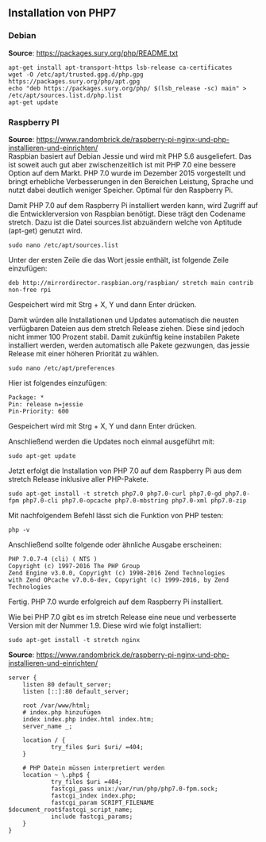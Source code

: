 ## Installation von PHP7

### Debian
**Source**: https://packages.sury.org/php/README.txt

    apt-get install apt-transport-https lsb-release ca-certificates
    wget -O /etc/apt/trusted.gpg.d/php.gpg https://packages.sury.org/php/apt.gpg
    echo "deb https://packages.sury.org/php/ $(lsb_release -sc) main" > /etc/apt/sources.list.d/php.list
    apt-get update


### Raspberry PI
**Source**: https://www.randombrick.de/raspberry-pi-nginx-und-php-installieren-und-einrichten/  
Raspbian basiert auf Debian Jessie und wird mit PHP 5.6 ausgeliefert. Das ist soweit auch gut aber zwischenzeitlich ist mit PHP 7.0 eine bessere Option auf dem Markt. PHP 7.0 wurde im Dezember 2015 vorgestellt und bringt erhebliche Verbesserungen in den Bereichen Leistung, Sprache und nutzt dabei deutlich weniger Speicher. Optimal für den Raspberry Pi.

Damit PHP 7.0 auf dem Raspberry Pi installiert werden kann, wird Zugriff auf die Entwicklerversion von Raspbian benötigt. Diese trägt den Codename stretch. Dazu ist die Datei sources.list abzuändern welche von Aptitude (apt-get) genutzt wird.

    sudo nano /etc/apt/sources.list

Unter der ersten Zeile die das Wort jessie enthält, ist folgende Zeile einzufügen:

    deb http://mirrordirector.raspbian.org/raspbian/ stretch main contrib non-free rpi
    
Gespeichert wird mit Strg + X, Y und dann Enter drücken.

Damit würden alle Installationen und Updates automatisch die neusten verfügbaren Dateien aus dem stretch Release ziehen. Diese sind jedoch nicht immer 100 Prozent stabil. Damit zukünftig keine instabilen Pakete installiert werden, werden automatisch alle Pakete gezwungen, das jessie Release mit einer höheren Priorität zu wählen.

    sudo nano /etc/apt/preferences

Hier ist folgendes einzufügen:

    Package: *
    Pin: release n=jessie
    Pin-Priority: 600

Gespeichert wird mit Strg + X, Y und dann Enter drücken.

Anschließend werden die Updates noch einmal ausgeführt mit:

    sudo apt-get update
    
Jetzt erfolgt die Installation von PHP 7.0 auf dem Raspberry Pi aus dem stretch Release inklusive aller PHP-Pakete.

    sudo apt-get install -t stretch php7.0 php7.0-curl php7.0-gd php7.0-fpm php7.0-cli php7.0-opcache php7.0-mbstring php7.0-xml php7.0-zip

Mit nachfolgendem Befehl lässt sich die Funktion von PHP testen:

    php -v

Anschließend sollte folgende oder ähnliche Ausgabe erscheinen:

    PHP 7.0.7-4 (cli) ( NTS )
    Copyright (c) 1997-2016 The PHP Group
    Zend Engine v3.0.0, Copyright (c) 1998-2016 Zend Technologies
    with Zend OPcache v7.0.6-dev, Copyright (c) 1999-2016, by Zend Technologies

Fertig. PHP 7.0 wurde erfolgreich auf dem Raspberry Pi installiert.

Wie bei PHP 7.0 gibt es im stretch Release eine neue und verbesserte Version mit der Nummer 1.9. Diese wird wie folgt installiert:
    
    sudo apt-get install -t stretch nginx

**Source**: https://www.randombrick.de/raspberry-pi-nginx-und-php-installieren-und-einrichten/

    server {
        listen 80 default_server;
        listen [::]:80 default_server;
    
        root /var/www/html;
        # index.php hinzufügen
        index index.php index.html index.htm;
        server_name _;
    
        location / {
                try_files $uri $uri/ =404;
        }
    
        # PHP Datein müssen interpretiert werden
        location ~ \.php$ {
                try_files $uri =404;
                fastcgi_pass unix:/var/run/php/php7.0-fpm.sock;
                fastcgi_index index.php;
                fastcgi_param SCRIPT_FILENAME $document_root$fastcgi_script_name;
                include fastcgi_params;
        }
    }